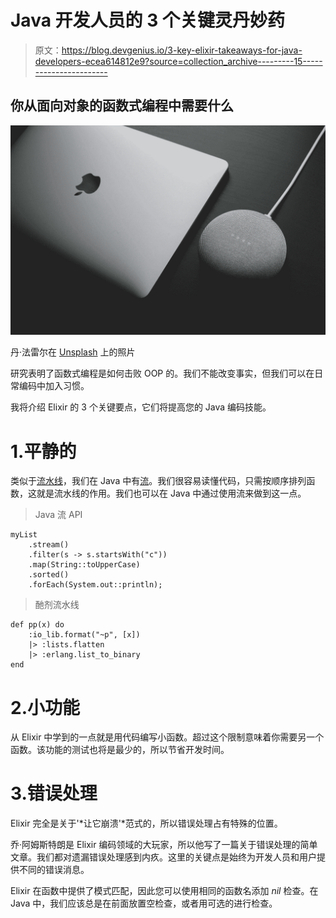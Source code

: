 # Java 开发人员的 3 个关键灵丹妙药

> 原文：<https://blog.devgenius.io/3-key-elixir-takeaways-for-java-developers-ecea614812e9?source=collection_archive---------15----------------------->

## 你从面向对象的函数式编程中需要什么

![](img/75f64e3869ee4b6b4ad274b22cf7a553.png)

丹·法雷尔在 [Unsplash](https://unsplash.com?utm_source=medium&utm_medium=referral) 上的照片

研究表明了函数式编程是如何击败 OOP 的。我们不能改变事实，但我们可以在日常编码中加入习惯。

我将介绍 Elixir 的 3 个关键要点，它们将提高您的 Java 编码技能。

# 1.平静的

类似于[流水线](https://elixirschool.com/en/lessons/basics/pipe-operator/)，我们在 Java 中有[流](https://www.baeldung.com/java-8-streams-introduction)。我们很容易读懂代码，只需按顺序排列函数，这就是流水线的作用。我们也可以在 Java 中通过使用流来做到这一点。

> Java 流 API

```
myList
    .stream()
    .filter(s -> s.startsWith("c"))
    .map(String::toUpperCase)
    .sorted()
    .forEach(System.out::println);
```

> 酏剂流水线

```
def pp(x) do 
	:io_lib.format("~p", [x])
	|> :lists.flatten
	|> :erlang.list_to_binary
end
```

# 2.小功能

从 Elixir 中学到的一点就是用代码编写小函数。超过这个限制意味着你需要另一个函数。该功能的测试也将是最少的，所以节省开发时间。

# 3.错误处理

Elixir 完全是关于'*让它崩溃'*范式的，所以错误处理占有特殊的位置。

乔·阿姆斯特朗是 Elixir 编码领域的大玩家，所以他写了一篇关于错误处理的简单文章。我们都对遗漏错误处理感到内疚。这里的关键点是始终为开发人员和用户提供不同的错误消息。

Elixir 在函数中提供了模式匹配，因此您可以使用相同的函数名添加 *nil* 检查。在 Java 中，我们应该总是在前面放置空检查，或者用可选的进行检查。